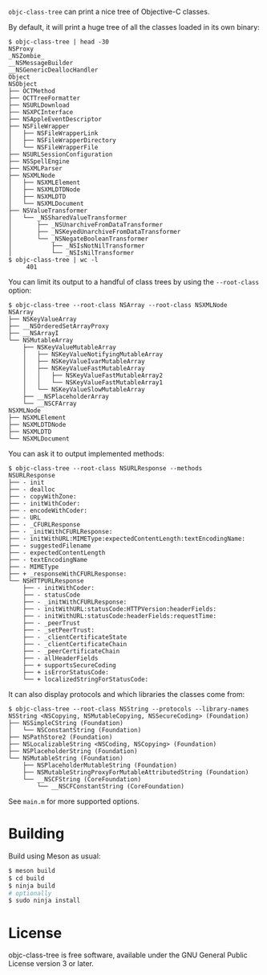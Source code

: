 `objc-class-tree` can print a nice tree of Objective-C classes.

By default, it will print a huge tree of all the classes loaded in its own binary:

```
$ objc-class-tree | head -30
NSProxy
_NSZombie_
__NSMessageBuilder
__NSGenericDeallocHandler
Object
NSObject
├── OCTMethod
├── OCTTreeFormatter
├── NSURLDownload
├── NSXPCInterface
├── NSAppleEventDescriptor
├── NSFileWrapper
│   ├── NSFileWrapperLink
│   ├── NSFileWrapperDirectory
│   └── NSFileWrapperFile
├── NSURLSessionConfiguration
├── NSSpellEngine
├── NSXMLParser
├── NSXMLNode
│   ├── NSXMLElement
│   ├── NSXMLDTDNode
│   ├── NSXMLDTD
│   └── NSXMLDocument
├── NSValueTransformer
│   └── _NSSharedValueTransformer
│       ├── _NSUnarchiveFromDataTransformer
│       ├── _NSKeyedUnarchiveFromDataTransformer
│       └── _NSNegateBooleanTransformer
│           ├── _NSIsNotNilTransformer
│           └── _NSIsNilTransformer
$ objc-class-tree | wc -l
     401
```

You can limit its output to a handful of class trees by using the `--root-class` option:

```
$ objc-class-tree --root-class NSArray --root-class NSXMLNode
NSArray
├── NSKeyValueArray
├── __NSOrderedSetArrayProxy
├── __NSArrayI
└── NSMutableArray
    ├── NSKeyValueMutableArray
    │   ├── NSKeyValueNotifyingMutableArray
    │   ├── NSKeyValueIvarMutableArray
    │   ├── NSKeyValueFastMutableArray
    │   │   ├── NSKeyValueFastMutableArray2
    │   │   └── NSKeyValueFastMutableArray1
    │   └── NSKeyValueSlowMutableArray
    ├── __NSPlaceholderArray
    └── __NSCFArray
NSXMLNode
├── NSXMLElement
├── NSXMLDTDNode
├── NSXMLDTD
└── NSXMLDocument
```

You can ask it to output implemented methods:

```
$ objc-class-tree --root-class NSURLResponse --methods
NSURLResponse
├── - init
├── - dealloc
├── - copyWithZone:
├── - initWithCoder:
├── - encodeWithCoder:
├── - URL
├── - _CFURLResponse
├── - _initWithCFURLResponse:
├── - initWithURL:MIMEType:expectedContentLength:textEncodingName:
├── - suggestedFilename
├── - expectedContentLength
├── - textEncodingName
├── - MIMEType
├── + _responseWithCFURLResponse:
└── NSHTTPURLResponse
    ├── - initWithCoder:
    ├── - statusCode
    ├── - _initWithCFURLResponse:
    ├── - initWithURL:statusCode:HTTPVersion:headerFields:
    ├── - initWithURL:statusCode:headerFields:requestTime:
    ├── - _peerTrust
    ├── - _setPeerTrust:
    ├── - _clientCertificateState
    ├── - _clientCertificateChain
    ├── - _peerCertificateChain
    ├── - allHeaderFields
    ├── + supportsSecureCoding
    ├── + isErrorStatusCode:
    └── + localizedStringForStatusCode:
```

It can also display protocols and which libraries the classes come from:

```
$ objc-class-tree --root-class NSString --protocols --library-names
NSString <NSCopying, NSMutableCopying, NSSecureCoding> (Foundation)
├── NSSimpleCString (Foundation)
│   └── NSConstantString (Foundation)
├── NSPathStore2 (Foundation)
├── NSLocalizableString <NSCoding, NSCopying> (Foundation)
├── NSPlaceholderString (Foundation)
└── NSMutableString (Foundation)
    ├── NSPlaceholderMutableString (Foundation)
    ├── NSMutableStringProxyForMutableAttributedString (Foundation)
    └── __NSCFString (CoreFoundation)
        └── __NSCFConstantString (CoreFoundation)
```

See `main.m` for more supported options.

# Building

Build using Meson as usual:

```sh
$ meson build
$ cd build
$ ninja build
# optionally
$ sudo ninja install
```

# License

objc-class-tree is free software, available under the GNU General Public License version 3 or 
later.
